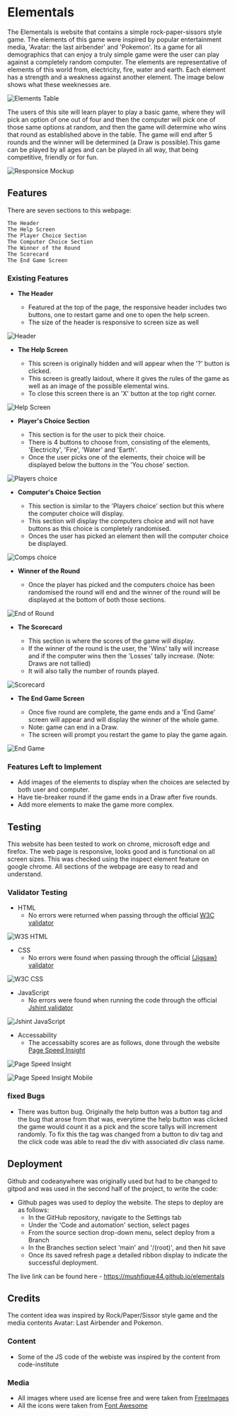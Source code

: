 # Elementals

The Elementals is website that contains a simple rock-paper-sissors style game. The elements of this game were inspired by popular entertainment media, 'Avatar: the last airbender' and 'Pokemon'. Its a game for all demographics that can enjoy a truly simple game were the user can play against a completely random computer. The elements are representative of elements of this world from, electricity, fire, water and earth. Each element has a strength and a weakness against another element. The image below shows what these weeknesses are.

![Elements Table](https://github.com/mushfique44/elementals/blob/main/media/element_table.JPG)

The users of this site will learn player to play a basic game, where they will pick an option of one out of four and then the computer will pick one of those same options at random, and then the game will determine who wins that round as established above in the table. The game will end after 5 rounds and the winner will be determined (a Draw is possible).This game can be played by all ages and can be played in all way, that being competitive, friendly or for fun.

![Responsice Mockup](https://github.com/mushfique44/elementals/blob/main/media/multi_screen_media.jpg)

## Features

There are seven sections to this webpage:

    The Header
    The Help Screen 
    The Player Choice Section
    The Computer Choice Section
    The Winner of the Round
    The Scorecard
    The End Game Screen

### Existing Features

- __The Header__

  - Featured at the top of the page, the responsive header includes two buttons, one to restart game and one to open the help screen.
  - The size of the header is responsive to screen size as well

![Header](https://github.com/mushfique44/elementals/blob/main/media/header.jpg)

- __The Help Screen__

  - This screen is originally hidden and will appear when the '?' button is clicked. 
  - This screen is greatly laidout, where it gives the rules of the game as well as an image of the possible elemental wins.
  - To close this screen there is an 'X' button at the top right corner.

![Help Screen](https://github.com/mushfique44/elementals/blob/main/media/help_screen.jpg)

- __Player's Choice Section__

  - This section is for the user to pick their choice.
  - There is 4 buttons to choose from, consisting of the elements, 'Electricity', 'Fire', 'Water' and 'Earth'.
  - Once the user picks one of the elements, their choice will be displayed below the buttons in the 'You chose' section.

![Players choice](https://github.com/mushfique44/elementals/blob/main/media/player_choice.jpg)

- __Computer's Choice Section__

  - This section is similar to the 'Players choice' section but this where the computer choice will display.
  - This section will display the computers choice and will not have buttons as this choice is completely randomised.
  - Onces the user has picked an element then will the computer choice be displayed.

![Comps choice](https://github.com/mushfique44/elementals/blob/main/media/computer_choice.jpg)

- __Winner of the Round__

  - Once the player has picked and the computers choice has been randomised the round will end and the winner of the round will be displayed at the bottom of both those sections.

![End of Round](https://github.com/mushfique44/elementals/blob/main/media/end_of_round.jpg)

- __The Scorecard__

  - This section is where the scores of the game will display.
  - If the winner of the round is the user, the 'Wins' tally will increase and if the computer wins then the 'Losses' tally increase. (Note: Draws are not tallied)
  - It will also tally the number of rounds played.

![Scorecard](https://github.com/mushfique44/elementals/blob/main/media/score_area.jpg)

- __The End Game Screen__

  - Once five round are complete, the game ends and a 'End Game' screen will appear and will display the winner of the whole game.
  - Note: game can end in a Draw.
  - The screen will prompt you restart the game to play the game again.

![End Game](https://github.com/mushfique44/elementals/blob/main/media/end_game.jpg)

### Features Left to Implement

- Add images of the elements to display when the choices are selected by both user and computer.
- Have tie-breaker round if the game ends in a Draw after five rounds.
- Add more elements to make the game more complex.

## Testing

This website has been tested to work on chrome, microsoft edge and firefox.
The web page is responsive, looks good and is functional on all screen sizes. This was checked using the inspect element feature on google chrome.
All sections of the webpage are easy to read and understand.

### Validator Testing

- HTML
  - No errors were returned when passing through the official [W3C validator](https://validator.w3.org/nu/?doc=https%3A%2F%2Fmushfique44.github.io%2Felementals)

![W3S HTML](https://github.com/mushfique44/elementals/blob/main/media/HTML_checker.jpg)

- CSS
  - No errors were found when passing through the official [(Jigsaw) validator](https://jigsaw.w3.org/css-validator/validator?uri=mushfique44.github.io%2Felementals&profile=css3svg&usermedium=all&warning=1&vextwarning=&lang=en)

![W3C CSS](https://github.com/mushfique44/elementals/blob/main/media/CSS_checker.jpg)

- JavaScript
  - No errors were found when running the code through the official [Jshint validator](https://jshint.com/)

![Jshint JavaScript](https://github.com/mushfique44/elementals/blob/main/media/JS_code_checker.jpg)

- Accessability
  - The accessabilty scores are as follows, done through the website [Page Speed Insight](https://pagespeed.web.dev/)

![Page Speed Insight](https://github.com/mushfique44/elementals/blob/main/media/performance_desktop.jpg)

![Page Speed Insight Mobile](https://github.com/mushfique44/elementals/blob/main/media/performance_mobile.jpg)

### fixed Bugs

  - There was button bug. Originally the help button was a button tag and the bug that arose from that was, everytime the help button was clicked the game would count it as a pick and the score tallys will increment randomly. To fix this the tag was changed from a button to div tag and the click code was able to read the div with associated div class name.  

## Deployment

Github and codeanywhere was originally used but had to be changed to gitpod and was used in the second half of the project, to write the code:

- Github pages was used to deploy the website. The steps to deploy are as follows:
  - In the GitHub repository, navigate to the Settings tab
  - Under the 'Code and automation' section, select pages
  - From the source section drop-down menu, select deploy from a Branch
  - In the Branches section select 'main' and '/(root)', and then hit save
  - Once its saved refresh page a detailed ribbon display to indicate the successful deployment.

The live link can be found here - <https://mushfique44.github.io/elementals>

## Credits

The content idea was inspired by Rock/Paper/Sissor style game and the media contents Avatar: Last Airbender and Pokemon.

### Content

- Some of the JS code of the webiste was inspired by the content from code-institute

### Media

- All images where used are license free and were taken from [FreeImages](https://www.freeimages.com/)
- All the icons were taken from [Font Awesome](https://fontawesome.com/)